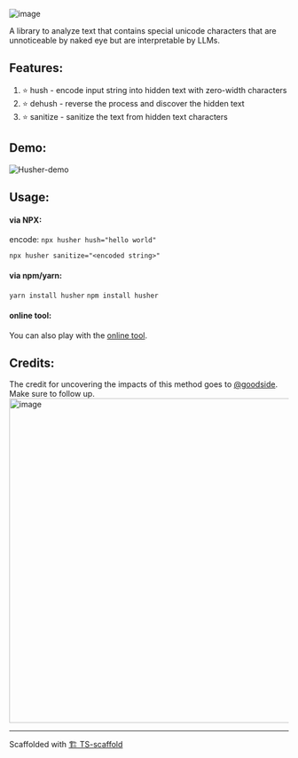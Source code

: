 ![image](https://github.com/feedox/husher/assets/246724/371de603-5cfc-453f-97f7-8ca0fa0454c2)

<!-- # 🤫 Husher -->

A library to analyze text that contains special unicode characters that are unnoticeable by naked eye but are interpretable by LLMs.

## Features:

1. ⭐️ hush - encode input string into hidden text with zero-width characters
2. ⭐️ dehush - reverse the process and discover the hidden text
3. ⭐️ sanitize - sanitize the text from hidden text characters

## Demo:
![Husher-demo](https://github.com/Livshitz/libx.js/assets/246724/26613780-9592-46cc-b8ee-beb64dc54b21)


## Usage:

#### via NPX:  
encode:
`npx husher hush="hello world"`
  
`npx husher sanitize="<encoded string>"`

#### via npm/yarn:  
`yarn install husher`
`npm install husher`

#### online tool:  
You can also play with the [online tool](https://lab.feedox.com/wild-llama/husher).


## Credits:

The credit for uncovering the impacts of this method goes to 
[@goodside](https://twitter.com/goodside/status/1746685366952735034). Make sure to follow up.
<img width="585" alt="image" src="https://github.com/Livshitz/libx.js/assets/246724/8664fde0-98ba-4b7b-a891-e382bf983644">


---

Scaffolded with [🏗 TS-scaffold](https://github.com/Livshitz/ts-scaffold.git)
